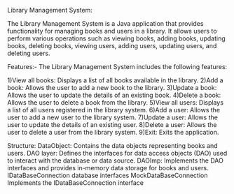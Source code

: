 Library Management System:

The Library Management System is a Java application that provides functionality for managing books and users in a library. It allows users to perform various operations such as viewing books, adding books, updating books, deleting books, viewing users, adding users, updating users, and deleting users.

Features:-
The Library Management System includes the following features:

1)View all books: Displays a list of all books available in the library.
2)Add a book: Allows the user to add a new book to the library.
3)Update a book: Allows the user to update the details of an existing book.
4)Delete a book: Allows the user to delete a book from the library.
5)View all users: Displays a list of all users registered in the library system.
6)Add a user: Allows the user to add a new user to the library system.
7)Update a user: Allows the user to update the details of an existing user.
8)Delete a user: Allows the user to delete a user from the library system.
9)Exit: Exits the application.

Structure:
DataObject: Contains the data objects representing books and users.
DAO layer: Defines the interfaces for data access objects (DAO) used to interact with the database or data source.
DAOImp: Implements the DAO interfaces and provides in-memory data storage for books and users.
IDataBaseConnection database interfaces
MockDataBaseConnection Implements the IDataBaseConnection interface
